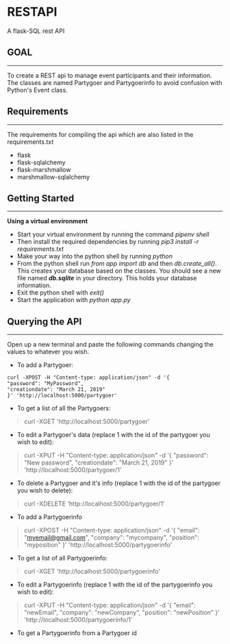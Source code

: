 # RESTAPI
A flask-SQL rest API

GOAL
-----
-----
To create a REST api to manage event participants and their information. The classes are named Partygoer and Partygoerinfo to
avoid confusion with Python's Event class.

Requirements
-------------
-------------
The requirements for compiling the api which are also listed in the requirements.txt
- flask
- flask-sqlalchemy
- flask-marshmallow
- marshmallow-sqlalchemy


Getting Started
---------------
---------------
**Using a virtual environment**

- Start your virtual environment by running the command *pipenv shell*
- Then install the required dependencies by running *pip3 install -r requirements.txt*
- Make your way into the python shell by running *python*
- From the python shell run *from app import db* and then *db.create_all()*. This creates your database based on the classes.
You should see a new file named ***db.sqlite*** in your directory. This holds your database information.
- Exit the python shell with *exit()*
- Start the application with *python app.py*

Querying the API
---------------
-------------
Open up a new terminal and paste the following commands changing the values to whatever you wish.
- To add a Partygoer:
```
curl -XPOST -H "Content-type: application/json" -d '{
"password": "MyPassword",
"creationdate": "March 21, 2019"
}' 'http://localhost:5000/partygoer'
```
- To get a list of all the Partygoers:
>curl -XGET 'http://localhost:5000/partygoer'

- To edit a Partygoer's data (replace 1 with the id of the partygoer you wish to edit):
>curl -XPUT -H "Content-type: application/json" -d '{
>"password": "New password",
>"creationdate": "March 21, 2019"
>}' 'http://localhost:5000/partygoer/1'

- To delete a Partygoer and it's info (replace 1 with the id of the partygoer you wish to delete):
>curl -XDELETE 'http://localhost:5000/partygoer/1'

- To add a Partygoerinfo
>curl -XPOST -H "Content-type: application/json" -d '{
>"email": "myemail@gmail.com",
>"company": "mycompany",
>"position": "myposition"
>}' 'http://localhost:5000/partygoerinfo'

- To get a list of all Partygoerinfo:
>curl -XGET 'http://localhost:5000/partygoerinfo'

- To edit a Partygoerinfo (replace 1 with the id of the partygoerinfo you wish to edit):
>curl -XPUT -H "Content-type: application/json" -d '{
>"email": "newEmail",
>"company": "newCompany",
>"position": "newPosition"
>}' 'http://localhost:5000/partygoerinfo/1'

- To get a Partygoerinfo from a Partygoer id
